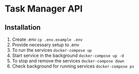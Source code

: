 # Task Manager API

## Installation
1. Create .env
`cp .env.example .env`
2. Provide necessary setup to .env
3. To run the services
`docker-compose up`
4. Start service in the background
`docker-compose up -d`
5. To stop and remove the services
`docker-compose down`
6. Check background for running services
`docker-compose ps`
